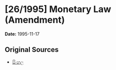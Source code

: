 # [26/1995] Monetary Law (Amendment)

**Date:** 1995-11-17

## Original Sources

- [සිංහල](https://documents.gov.lk/view/acts/1995/11/26-1995_S.pdf)
